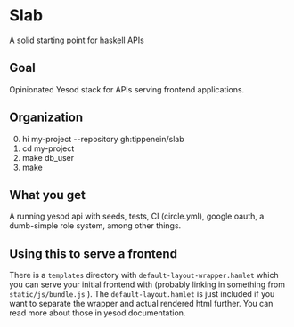 # Slab

A solid starting point for haskell APIs

## Goal

Opinionated Yesod stack for APIs serving frontend applications.

## Organization

0. hi my-project --repository gh:tippenein/slab
1. cd my-project
2. make db_user
3. make

## What you get

A running yesod api with seeds, tests, CI (circle.yml), google oauth, a dumb-simple role system, among other things.

## Using this to serve a frontend

There is a `templates` directory with `default-layout-wrapper.hamlet` which you can serve your initial frontend with (probably linking in something from `static/js/bundle.js` ). The `default-layout.hamlet` is just included if you want to separate the wrapper and actual rendered html further. You can read more about those in yesod documentation.
